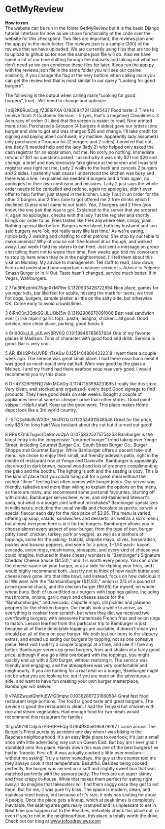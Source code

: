 # GetMyReview
<b>How to run</b>  
The website can be run in the folder GetMyReview but it is the basic Django tutorial interface for now as we chose functionality of the code over the website for this checkpoint. Two files are important, the reviews.json and the app.py in the main folder. The reviews.json is a sample (300) of the reviews that we have uploaded. We are currently using files that are too big to upload to github so for now the sample json file will do. Also we have spent a lot of our time shifting through the datasets and taking out what we don't need so we can condense these files for later. If you run the app.py with the reviews.json file in the same folder you will see our cosine similarity, if you change the flag at the very bottom when calling main you can get the review text that is most similar to our query "Looking for good burgers".

The following is the output when calling main("Looking for good burgers",True)...Will need to change and optimize

1 a6j2K8RuxCsg_fZ3El9PXA 0.18368472412885437 Food taste: 2 Time to receive food: 3 Customer Service: - 5 (yes, that's a negative) Cleanliness: 3 Accuracy of order: 0 Liked that the screen is easier to read. Nice printed menus too. Purchased a Groupon  (4 burgers 4 sides) gave our orders (one burger and side to go) and was charged $26 and change. I'll take credit for signing and paying albeit confused, my mistake. Apparently lady assumed I only purchased a Groupon for (2 burgers and 2 sides). I pointed that out, she (lady 1) needed help and the lady (lady 2) who helped only asked the cash registrar for an explanation, not me. No sorry no nothing. Immediate refund of $21 no questions asked. I asked why it was only $21 not $26 and change, a brief and now obviously fake glance at the screen and I was told registrar was right not me. Lady 2 walks to the back and cancels 2 burgers and 2 sides. I patiently wait cause I understood the kitchen was busy and there was a line. I explained we needed 4 burgers and 4 fries again, no apologies for their own confusion and mistakes. Lady 2 just says the whole order needs to be cancelled and redone, again no apologies, didn't even offer to help further, just stayed in the kitchen. Lady 1 put in an order for the other 2 burgers and 2 fries (one to go) offered me 2 free drinks which I declined. Guess what came to our table. Yep, 2 burgers and 2 fries (you know, the one pair that was to go). Explained to the server that we ordered 4, again no apologies, checks with the lady 1 at the register and shortly brings our order to us. Fries tasted like fries anywhere else, crispy, plain. Nothing special like before. Burgers were bland, both my husband and son said burgers were 'ok, not really tasty like last time.' As we're eating, I notice lady 2 walking and chatting to other patrons. She stop by our table to make amends? Why of course not. She looked at us though, and walked away. Last week I told my sisters to eat here. Just sent a message on group chat telling them not to waste their time. Few weeks ago told my coworkers to stop by here when they're in the neighborhood, I'll tell them about this visit on Monday. My advice to management: Tell staff to read, slow down, listen and understand how important customer service is. Advice to Yelpers: Smash Burger or In N Out. Taste hasn't changed, service much better. If in Vegas, Wahlburgers.

2 7Tai8P6zdnhk7NgcXxM79w 0.1320933426722694 Nice place, games for younger kids, bar like feel for adults, missing the mark for teens; we tried hot dogs, burgers, sample platter, a little on the salty side, but otherwise OK. Come early to avoid crowds/lines.

3 6lRnO0n3QdkSGlJLUQb15w 0.13192906970091006 Best veal sandwich ever ( i like rapini/ garlic top)...pasta, lasagna, chicken...all good. Good service, nice clean place, parking, good food= 5

4 6rId0GkjJ_8_pULwN8RV0Q 0.13118846788657834 One of my favorite places in Madison.  Tons of character with good food and drink.  Service is good.  Bar is very cool.

5 AR_IDHl2P4kUVPB_tTsA6w 0.12514048004332318 I went there a couple week ago. The service was great small place. I had there osso buco meat it was good so much could only eat half. Wine was good by the glass a Malbec. I and my friend had there seafood soup was very good. I would recommend you try this place

6 O-I4Y329P9FND7skkMCdDg 0.11747153994231695 I really like this store. Very clean, well stocked and organized- every dept! Good signage to find products. They have good deals on sale weeks. Bought a couple of appliances here at same or cheaper price than other stores. Good paint-valspar. Helpful staff. Keep up the good work. This place makes Home depot look like a 3rd world country.

7 -STQDcMcBcWX0H_NrsfR2Q 0.1122534911548548 Great for the price, only $25 for long hair! Was hesitant about dry cut but it turned out good!

8 BP6XZmb7ugvc1De9mvoQpA 0.10758325275754253 Bamburger is the latest entry into the inexpensive "gourmet burger" trend taking over Yonge Street, including Gourmet Burger Co., South Street Burger Co., Burger Shoppe and Gourmet Burger. While Bamburger offers a decent take-out menu, we chose to enjoy their small, but friendly sidewalk patio, right in the middle of restaurant row at Yonge and Davisville. Bamburger is appealingly decorated in dark brown, natural wood and lots of greenery complimenting the patio and the booths. The lighting is soft and the seating is cozy. This is the kind of place that you could hang out for a great meal without the rushed "diner" feeling that often comes with burger joints. Our server was friendly, talkative and more than willing to explain the options on the menu, as there are many, and recommend some personal favourites. Starting off with drinks, Bamburger serves beer, wine, and old-fashioned Stewart's soda, but what is a burger joint without milkshakes? Bamburger specializes in milkshakes, including the usual vanilla and chocolate suspects, as well a special flavour each day for the nice price of $3.95. The menu is varied, offering up soup, salads, sandwiches and desserts, as well as a kid's menu, but almost everyone here is in it for the burgers. Bamburger allows you to choose almost every aspect of your burger, from the type of bun, burger patty (beef, chicken, turkey, pork or veggie), as well as a plethora of toppings, some for the asking- tzatziki, chipotle mayo, olives, horseradish, pickles and banana peppers, and some for a price, $1-$1.50 each- bacon, avocado, onion rings, mushrooms, pineapple, and every kind of cheese you could imagine. Included in these cheesy wonders is "Bamburger's Signature Cheddar Cheese Sauce ($1.50)," and it is worth every penny. You can order the cheese sauce on your burger, or as a side for dipping your fries, and I would highly recommend both. Just try not to think of how much butter and cheese have gone into that little bowl, and instead, focus on how delicious it is! We went with the "Bambamburger ($11.50)," which is 2/3 of a pound of prime ground chuck, and the chicken burger ($9.95) for myself, on whole-wheat buns. Both of us outfitted our burgers with toppings galore, including mushrooms, onions, garlic mayo and cheese sauce for the "Bambamburger," and avocado, chipotle mayo, dill pickles and jalapeno peppers for the chicken burger. Our meals took a while to arrive, as everything is cooked from scratch, but when they did, we received two overflowing burgers, with awesome homemade French fries and onion rings to match. Lesson learned from this particular trip to Bamburger is just because all of these delectable toppings are available, it doesn't mean you should put all of them on your burger. We both lost our buns to the slippery extras, and ended up eating our burgers by topping, not as one cohesive piece.  Next visit I will try a couple toppings at a time, and see if I fare any better. Bamburger serves up great burgers, fries and shakes at a fairly good price, although if you go a little overboard with the toppings, you might quickly end up with a $20 burger, without realizing it. The service was friendly and engaging, and the atmosphere was very comfortable and neighbourly. If you are hunting for a real deal on a burger, Bamburger might not be what you are looking for, but if you are more on the adventurous side, and want to have fun creating your own burger masterpiece, Bamburger will deliver.

9 vPA9ZwuatQhnfu6WrG0mpw 0.10362897231660584 Great fast food restaurant large portions. The food is good taste and great bargains. The service is good the restaurant is clean. I had the Teriyaki hot chicken with rice and steam vegetables. Had enough food for two meals would recommend this restaurant for familes

10 gaA9Z9LCdju57P3-6PHEQg 0.09493058195979287 I came across The Burger's Priest purely by accident one day when I was biking in the Beaches neighbourhood. It's an easy little place to overlook; it's just a small shop with little advertising way out on Queen East. But boy am I ever glad I stumbled onto this place. Hands down this was one of the best burgers I've had in Toronto. First off, it was actually cooked a little over medium-- without me asking! Truly a rarity nowadays, the guy at the counter told me they always cook it that temperature. Beautiful. Besides being cooked perfectly, the burger was served on a soft and slightly sweet bun that was matched perfectly with the savoury patty. The fries are cut super skinny and fried crispy in-house. While that makes them perfect for eating right away, I do imagine that takeouters will find them soggy once they get to eat them. But for me, it was pure fry bliss. The space is modern, clean, and stainless-steel heavy, but because of it's size, it only has seating for about 4 people. Once the place gets a lineup, which at peak times is completely inevitable, the seating area gets really cramped and is unpleasant to eat in. Next time you happen out to the Beaches, definitely check this place out, or even if you're not in the neighbourhood, this place is totally worth the drive. Check out our blog at www.tofoodreviews.com

